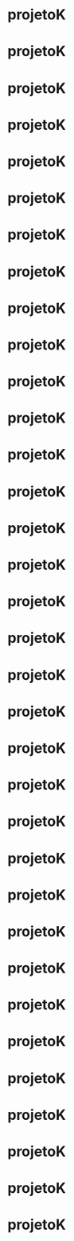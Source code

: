 # projetoK
# projetoK
# projetoK
# projetoK
# projetoK
# projetoK
# projetoK
# projetoK
# projetoK
# projetoK
# projetoK
# projetoK
# projetoK
# projetoK
# projetoK
# projetoK
# projetoK
# projetoK
# projetoK
# projetoK
# projetoK
# projetoK
# projetoK
# projetoK
# projetoK
# projetoK
# projetoK
# projetoK
# projetoK
# projetoK
# projetoK
# projetoK
# projetoK
# projetoK
